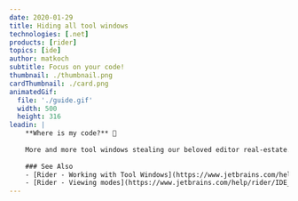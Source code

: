 ```yaml
---
date: 2020-01-29
title: Hiding all tool windows
technologies: [.net]
products: [rider]
topics: [ide]
author: matkoch
subtitle: Focus on your code!
thumbnail: ./thumbnail.png
cardThumbnail: ./card.png
animatedGif:
  file: './guide.gif'
  width: 500
  height: 316
leadin: |
    **Where is my code?** 🧐
    
    More and more tool windows stealing our beloved editor real-estate. Use the _Hide all tool windows_ action to quickly hide and restore the currently shown tool windows. Another great alternative is our _Distraction Free_ mode! 🧠
    
    ### See Also
    - [Rider - Working with Tool Windows](https://www.jetbrains.com/help/rider/Tool_Windows.html)
    - [Rider - Viewing modes](https://www.jetbrains.com/help/rider/IDE_Viewing_Modes.html)
---
```

